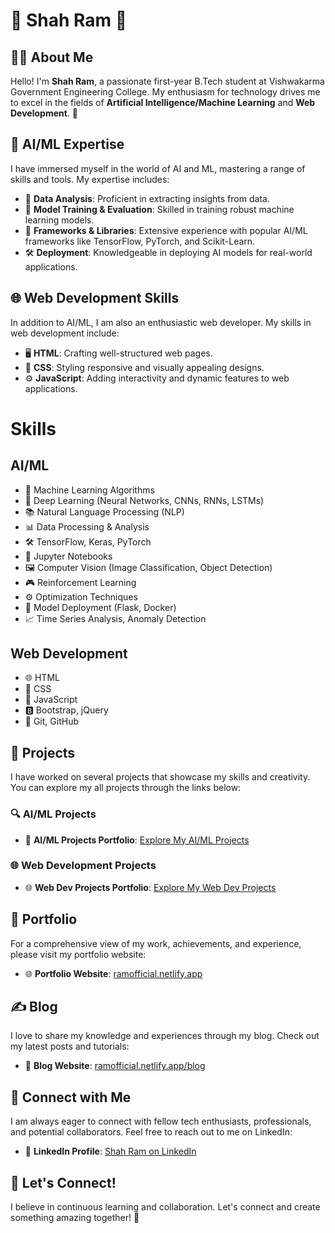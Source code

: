 # 🌟 Shah Ram 🌟

## 👨‍🎓 About Me
Hello! I'm **Shah Ram**, a passionate first-year B.Tech student at Vishwakarma Government Engineering College. My enthusiasm for technology drives me to excel in the fields of **Artificial Intelligence/Machine Learning** and **Web Development**. 🚀

## 🧠 AI/ML Expertise
I have immersed myself in the world of AI and ML, mastering a range of skills and tools. My expertise includes:
- 🧬 **Data Analysis**: Proficient in extracting insights from data.
- 🧪 **Model Training & Evaluation**: Skilled in training robust machine learning models.
- 🔧 **Frameworks & Libraries**: Extensive experience with popular AI/ML frameworks like TensorFlow, PyTorch, and Scikit-Learn.
- 🛠 **Deployment**: Knowledgeable in deploying AI models for real-world applications.

## 🌐 Web Development Skills
In addition to AI/ML, I am also an enthusiastic web developer. My skills in web development include:
- 🖥 **HTML**: Crafting well-structured web pages.
- 🎨 **CSS**: Styling responsive and visually appealing designs.
- ⚙️ **JavaScript**: Adding interactivity and dynamic features to web applications.

# Skills

## AI/ML

- 🤖 Machine Learning Algorithms
- 🧠 Deep Learning (Neural Networks, CNNs, RNNs, LSTMs)
- 📚 Natural Language Processing (NLP)
- 📊 Data Processing & Analysis
- 🛠️ TensorFlow, Keras, PyTorch
- 📓 Jupyter Notebooks
- 🖼️ Computer Vision (Image Classification, Object Detection)
- 🎮 Reinforcement Learning
- ⚙️ Optimization Techniques
- 🚀 Model Deployment (Flask, Docker)
- 📈 Time Series Analysis, Anomaly Detection

## Web Development

- 🌐 HTML
- 🎨 CSS
- 🚀 JavaScript
- 🅱️ Bootstrap, jQuery
- 📜 Git, GitHub

## 📂 Projects
I have worked on several projects that showcase my skills and creativity. You can explore my all projects through the links below:

### 🔍 AI/ML Projects
- 🧠 **AI/ML Projects Portfolio**: [Explore My AI/ML Projects](https://ramofficial.netlify.app/project)

### 🌐 Web Development Projects
- 🌐 **Web Dev Projects Portfolio**: [Explore My Web Dev Projects](https://ramofficial.netlify.app/project)

## 🌟 Portfolio
For a comprehensive view of my work, achievements, and experience, please visit my portfolio website:
- 🌐 **Portfolio Website**: [ramofficial.netlify.app](https://ramofficial.netlify.app/)

## ✍️ Blog
I love to share my knowledge and experiences through my blog. Check out my latest posts and tutorials:
- 📝 **Blog Website**: [ramofficial.netlify.app/blog](https://ramofficial.netlify.app/blog)

## 🔗 Connect with Me
I am always eager to connect with fellow tech enthusiasts, professionals, and potential collaborators. Feel free to reach out to me on LinkedIn:
- 💼 **LinkedIn Profile**: [Shah Ram on LinkedIn](https://www.linkedin.com/in/shah-ram-0682a7284)

## 💬 Let's Connect!
I believe in continuous learning and collaboration. Let's connect and create something amazing together! 🤝
